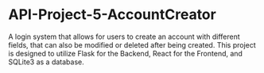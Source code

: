 # API-Project-5-AccountCreator
A login system that allows for users to create an account with different fields, that can also be modified or deleted after being created. This project is designed to utilize Flask for the Backend, React for the Frontend, and SQLite3 as a database.
